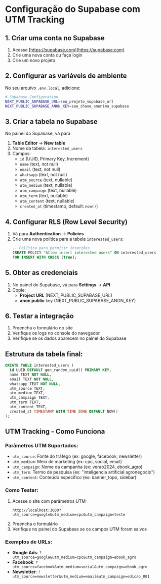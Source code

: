 # Configuração do Supabase com UTM Tracking

## 1. Criar uma conta no Supabase
1. Acesse [https://supabase.com](https://supabase.com)
2. Crie uma nova conta ou faça login
3. Crie um novo projeto

## 2. Configurar as variáveis de ambiente
No seu arquivo `.env.local`, adicione:

```bash
# Supabase Configuration
NEXT_PUBLIC_SUPABASE_URL=seu_projeto_supabase_url
NEXT_PUBLIC_SUPABASE_ANON_KEY=sua_chave_anonima_supabase
```

## 3. Criar a tabela no Supabase
No painel do Supabase, vá para:
1. **Table Editor** → **New table**
2. Nome da tabela: `interested_users`
3. Campos:
   - `id` (UUID, Primary Key, Increment)
   - `name` (text, not null)
   - `email` (text, not null)
   - `whatsapp` (text, not null)
   - `utm_source` (text, nullable)
   - `utm_medium` (text, nullable)
   - `utm_campaign` (text, nullable)
   - `utm_term` (text, nullable)
   - `utm_content` (text, nullable)
   - `created_at` (timestamp, default: `now()`)

## 4. Configurar RLS (Row Level Security)
1. Vá para **Authentication** → **Policies**
2. Crie uma nova política para a tabela `interested_users`:
   ```sql
   -- Política para permitir inserções
   CREATE POLICY "Allow insert interested users" ON interested_users
   FOR INSERT WITH CHECK (true);
   ```

## 5. Obter as credenciais
1. No painel do Supabase, vá para **Settings** → **API**
2. Copie:
   - **Project URL** (NEXT_PUBLIC_SUPABASE_URL)
   - **anon public** key (NEXT_PUBLIC_SUPABASE_ANON_KEY)

## 6. Testar a integração
1. Preencha o formulário no site
2. Verifique os logs no console do navegador
3. Verifique se os dados aparecem no painel do Supabase

## Estrutura da tabela final:
```sql
CREATE TABLE interested_users (
  id UUID DEFAULT gen_random_uuid() PRIMARY KEY,
  name TEXT NOT NULL,
  email TEXT NOT NULL,
  whatsapp TEXT NOT NULL,
  utm_source TEXT,
  utm_medium TEXT,
  utm_campaign TEXT,
  utm_term TEXT,
  utm_content TEXT,
  created_at TIMESTAMP WITH TIME ZONE DEFAULT NOW()
);
```

## UTM Tracking - Como Funciona

### Parâmetros UTM Suportados:
- `utm_source`: Fonte do tráfego (ex: google, facebook, newsletter)
- `utm_medium`: Meio de marketing (ex: cpc, social, email)
- `utm_campaign`: Nome da campanha (ex: verao2024, ebook_agro)
- `utm_term`: Termo de pesquisa (ex: "inteligencia artificial agronegocio")
- `utm_content`: Conteúdo específico (ex: banner_topo, sidebar)

### Como Testar:
1. Acesse o site com parâmetros UTM:
   ```
   http://localhost:3000?utm_source=google&utm_medium=cpc&utm_campaign=teste
   ```
2. Preencha o formulário
3. Verifique no painel do Supabase se os campos UTM foram salvos

### Exemplos de URLs:
- **Google Ads**: `?utm_source=google&utm_medium=cpc&utm_campaign=ebook_agro`
- **Facebook**: `?utm_source=facebook&utm_medium=social&utm_campaign=ebook_agro`
- **Newsletter**: `?utm_source=newsletter&utm_medium=email&utm_campaign=edicao_001`
